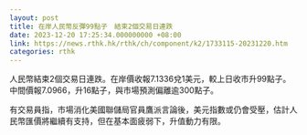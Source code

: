 ```yaml
---
layout: post
title: 在岸人民幣反彈99點子　結束2個交易日連跌
date: 2023-12-20 17:25:34.000000000 +08:00
link: https://news.rthk.hk/rthk/ch/component/k2/1733115-20231220.htm
categories: rthk
---
```


人民幣結束2個交易日連跌。在岸價收報7.1336兌1美元，較上日收市升99點子。中間價報7.0966，升16點子，與市場預測偏離逾300點子。

有交易員指，市場消化美國聯儲局官員鷹派言論後，美元指數或仍會受壓，估計人民幣匯價將繼續有支持，但在基本面疲弱下，升值動力有限。
